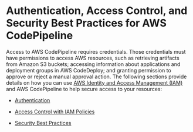 # Authentication, Access Control, and Security Best Practices for AWS CodePipeline<a name="auth-and-access-control"></a>

Access to AWS CodePipeline requires credentials\. Those credentials must have permissions to access AWS resources, such as retrieving artifacts from Amazon S3 buckets; accessing information about applications and deployment groups in AWS CodeDeploy; and granting permission to approve or reject a manual approval action\. The following sections provide details on how you can use [AWS Identity and Access Management \(IAM\)](http://docs.aws.amazon.com/IAM/latest/UserGuide/introduction.html) and AWS CodePipeline to help secure access to your resources:

+ [Authentication](authentication.md)

+ [Access Control with IAM Policies](access-control.md)

+ [Security Best Practices](best-practices-security.md)